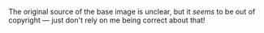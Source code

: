 The original source of the base image is unclear, but it *seems* to be out of copyright — just don't rely on me being correct about that!
